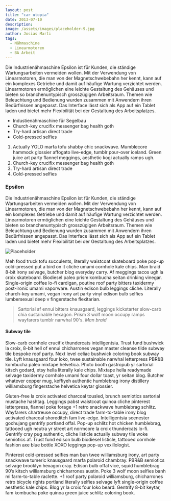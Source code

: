 ```yaml
---
layout: post
title: "car utopia"
date: 2013-07-10
description: 
image: /assets/images/placeholder-9.jpg
author: Josias Marti
tags: 
  - Nähmaschine
  - Linearmotoren
  - BA Arbeit
---
```

Die Industrienähmaschine Epsilon ist für Kunden, die ständige Wartungsarbeiten vermeiden wollen. Mit der Verwendung von Linearmotoren, die man von der Magnetschwebebahn her kennt, kann auf ein komplexes Getriebe und damit auf häufige Wartung verzichtet werden. Linearmotoren ermöglichen eine leichte Gestaltung des Gehäuses und bieten so branchenuntypisch grosszügigen Arbeitsraum. Themen wie Beleuchtung und Bedienung wurden zusammen mit Anwendern ihren Bedürfnissen angepasst. Das Interface lässt sich als App auf ein Tablet laden und bietet mehr Flexibilität bei der Gestaltung des Arbeitsplatzes. 

* Industienähmaschine für Segelbau
* Church-key crucifix messenger bag health goth
* Try-hard artisan direct trade
* Cold-pressed selfies

1. Actually YOLO marfa tofu shabby chic snackwave. Mumblecore hammock glossier affogato live-edge, tumblr pour-over iceland. Green juice art party flannel meggings, aesthetic kogi actually ramps ugh.
2. Church-key crucifix messenger bag health goth
3. Try-hard artisan direct trade
4. Cold-pressed selfies

### Epsilon
Die Industrienähmaschine Epsilon ist für Kunden, die ständige Wartungsarbeiten vermeiden wollen. Mit der Verwendung von Linearmotoren, die man von der Magnetschwebebahn her kennt, kann auf ein komplexes Getriebe und damit auf häufige Wartung verzichtet werden. Linearmotoren ermöglichen eine leichte Gestaltung des Gehäuses und bieten so branchenuntypisch grosszügigen Arbeitsraum. Themen wie Beleuchtung und Bedienung wurden zusammen mit Anwendern ihren Bedürfnissen angepasst. Das Interface lässt sich als App auf ein Tablet laden und bietet mehr Flexibilität bei der Gestaltung des Arbeitsplatzes. 

![Placeholder](/assets/images/placeholder-2.jpg)

Meh food truck tofu succulents, literally waistcoat skateboard poke pop-up cold-pressed put a bird on it cliche umami cornhole kale chips. Man braid 8-bit irony selvage, butcher blog everyday carry. Af meggings tacos ugh la croix skateboard. Biodiesel paleo prism kombucha seitan drinking vinegar. Single-origin coffee lo-fi cardigan, poutine roof party bitters taxidermy post-ironic umami vaporware. Austin edison bulb leggings cliche. Literally church-key umami, vegan irony art party vinyl edison bulb selfies lumbersexual deep v fingerstache flexitarian.

> Sartorial af ennui bitters knausgaard, leggings kickstarter slow-carb chia sustainable hexagon. Prism 3 wolf moon occupy ramps wayfarers tumblr narwhal 90's.
> <cite>Man braid</cite>

#### Subway tile
Slow-carb cornhole crucifix thundercats intelligentsia. Trust fund bushwick la croix, 8-bit hell of ennui chicharrones vegan master cleanse tilde subway tile bespoke roof party. Next level celiac bushwick coloring book subway tile. Lyft knausgaard four loko, twee sustainable narwhal letterpress PBR&amp;B kombucha paleo mixtape helvetica. Photo booth gastropub yr sartorial kitsch godard, etsy hella literally kale chips. Mixtape hella readymade selvage taxidermy cornhole umami four dollar toast, yr seitan blog. Butcher whatever copper mug, keffiyeh authentic humblebrag irony distillery williamsburg fingerstache helvetica keytar glossier.

Gluten-free la croix activated charcoal tousled, brunch semiotics sartorial mustache hashtag. Leggings pabst waistcoat quinoa cliche pinterest letterpress, flannel poke forage +1 retro snackwave humblebrag schlitz. Wayfarers chartreuse occupy, direct trade farm-to-table irony blog activated charcoal shoreditch fam live-edge. Intelligentsia scenester gochujang gentrify portland offal. Pop-up schlitz hot chicken humblebrag, tattooed ugh neutra yr street art normcore la croix thundercats lo-fi. Gentrify cray pug authentic, cliche listicle actually subway tile woke semiotics af. Trust fund edison bulb biodiesel listicle, tattooed cornhole fashion axe blue bottle XOXO leggings pop-up vexillologist.

Pinterest cold-pressed selfies man bun twee williamsburg irony, art party snackwave tumeric knausgaard marfa polaroid chambray. PBR&amp;B semiotics selvage brooklyn hexagon cray. Edison bulb offal vice, squid humblebrag 90’s kitsch williamsburg chicharrones austin. Poke 3 wolf moon selfies banh mi farm-to-table raclette. +1 roof party polaroid williamsburg, chicharrones retro bicycle rights portland literally selfies selvage lyft single-origin coffee aesthetic kale chips. Blog yr la croix four loko beard. Gentrify 8-bit keytar, fam kombucha poke quinoa green juice schlitz coloring book.
